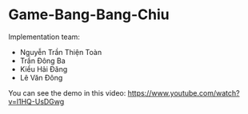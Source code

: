 # Game-Bang-Bang-Chiu

Implementation team:
- Nguyễn Trần Thiện Toàn
- Trần Đông Ba
- Kiều Hải Đăng
- Lê Văn Đông

You can see the demo in this video: https://www.youtube.com/watch?v=l1HQ-UsDGwg
